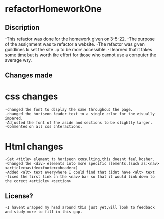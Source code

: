 # refactorHomeworkOne

## Discription

-This refactor was done for the homework given on 3-5-22.
-The purpose of the assignment was to refactor a website.
-The refactor was given guildlines to set the site up to be more accessible.
-I learned that it takes some time but is worth the effort for those who cannot use a computer the average way.

## Changes made
  # css changes
    -changed the font to display the same throughout the page.
    -changed the horiseon header text to a single color for the visually impared.
    -Adjusted the font of the aside and sections to be slightly larger.
    -Commented on all css interactions.
  # Html changes
    -Set <title> element to horiseon consulting,this doesnt feel kosher.
    -Changed the <div> elements into more specific elements.(such as:<nav><article><aside><footer><header>)
    -Added <alt> text everywhere I could find that didnt have <alt> text
    -fixed the first link in the <nav> bar so that it would link down to the corect <article> <section>


## License?
    -I havent wrapped my head around this just yet,will look to feedback and study more to fill in this gap.
